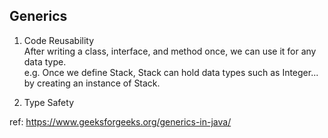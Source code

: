 ## Generics
1. Code Reusability    
After writing a class, interface, and method once, we can use it for any data type.  
e.g. Once we define Stack<E>, Stack can hold data types such as Integer... by creating an instance of Stack<Integer>.
    
2. Type Safety



ref: https://www.geeksforgeeks.org/generics-in-java/
